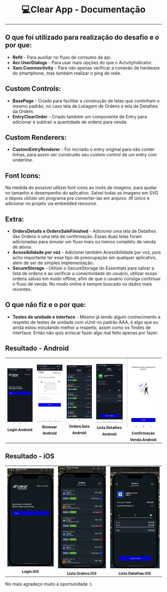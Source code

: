 
<h1 align="center"><strong>💻Clear App - Documentação</strong></h1>

---

## O que foi utilizado para realização do desafio e o por que:
- <strong>Refit</strong> - Para auxiliar no fluxo de consumo da api.
- <strong>Acr.UserDialogs</strong> - Para usar mais opções do que o ActvityIndicator.
- <strong>Xam.Connnectivity</strong> - Para não apenas verificar a conexão de hardware do smartphone, mas também realizar o ping de rede.

## Custom Controls:
- <strong>BasePage</strong> - Criado para facilitar a construção de telas que continham o mesmo padrão, no caso tela de Listagem de Ordens e tela de Detalhes da Ordem.
- <strong>EntryClearOrder</strong> - Criado também um componente de Entry para adicionar e subtrair a quantidade de ordens para venda.

## Custom Renderers:
- <strong>CustomEntryRenderer</strong> - Foi recriado o entry original para não conter linhas, para assim ser construido seu custom control de um entry com underline.

## Font Icons:
 Na medida do possível utilizei font icons ao invés de imagens, para ajudar no tamanho e desempenho do aplicativo. Salvei todas as imagens em SVG e depois utilizei um programa pra converter-las em arquivo .ttf único e adicionar no projeto via embedded resource.
 
## Extra:
- <strong>OrdersDetails e OrdersSaleFinished</strong> - Adicionei uma tela de Detalhes das Ordens e uma tela de confirmação. Essas duas telas foram adicionadas para simular um fluxo mais ou menos completo de venda de ativos.
- <strong>Acessibilidade por voz</strong> - Adicionei também Acessibilidade por voz, pois acho importante ter esse tipo de preocupação em qualquer aplicativo, além de ser de simples implementação. 
- <strong>SecureStorage</strong> - Utilizei o SecureStorage do Essentials para salvar a lista de ordens e ao verificar a conectividade do usuário, utilizar essas ordens salvas em modo offline, afim de que o usuário consiga continuar o fluxo de venda. No modo online é sempre buscado os dados mais recentes.
 
 ## O que não fiz e o por que:
 - <strong>Testes de unidade e interface</strong> - Mesmo já tendo algum conhecimento a respeito de testes de unidade com xUnit no padrão AAA, é algo que eu ainda estou estudando melhor a respeito, assim como os Testes de interface. Então não quis arriscar fazer algo mal feito apenas por fazer.
 
## Resultado - Android

<table>
  <tr>
    <td align="center">
      <a href="#">
        <img src="https://github.com/guirodriguezz/clearApp/blob/main/Images/Android/android1.png" width="300px;"/><br>
        <sub>
          <b>Login Android</b>
        </sub>
      </a>
    </td>
    <td align="center">
      <a href="#">
        <img src="https://github.com/guirodriguezz/clearApp/blob/main/Images/Android/android2.png" width="300px;"/><br>
        <sub>
          <b>Browser Android</b>
        </sub>
      </a>
    </td>
    <td align="center">
      <a href="#">
        <img src="https://github.com/guirodriguezz/clearApp/blob/main/Images/Android/android3.png" width="300px;"/><br>
        <sub>
          <b>Orders lista Android</b>
        </sub>
      </a>
    </td>
    <td align="center">
      <a href="#">
        <img src="https://github.com/guirodriguezz/clearApp/blob/main/Images/Android/android4.png" width="300px;"/><br>
        <sub>
          <b>Lista Detalhes Android</b>
        </sub>
      </a>
    </td>
    <td align="center">
      <a href="#">
        <img src="https://github.com/guirodriguezz/clearApp/blob/main/Images/Android/android5.png" width="300px;"/><br>
        <sub>
          <b>Confirmação Venda Android</b>
        </sub>
      </a>
    </td>
  </tr>
</table>

## Resultado - iOS

<table>
  <tr>
    <td align="center">
      <a href="#">
        <img src="https://github.com/guirodriguezz/clearApp/blob/main/Images/iOS/ios1.png" width="300px;"/><br>
        <sub>
          <b>Login iOS</b>
        </sub>
      </a>
    </td>
    <td align="center">
      <a href="#">
        <img src="https://github.com/guirodriguezz/clearApp/blob/main/Images/iOS/ios2.png" width="300px;"/><br>
        <sub>
          <b>Lista Ordens iOS</b>
        </sub>
      </a>
    </td>
    <td align="center">
      <a href="#">
        <img src="https://github.com/guirodriguezz/clearApp/blob/main/Images/iOS/ios3.png" width="300px;"/><br>
        <sub>
          <b>Lista Detalhes iOS</b>
        </sub>
      </a>
    </td>
  </tr>
</table>


No mais agradeço muito a oportunidade :)
